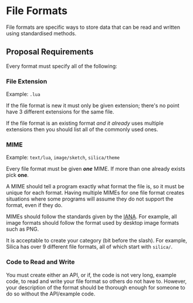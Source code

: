 # File Formats

File formats are specific ways to store data that can be read and written using standardised methods.

## Proposal Requirements

Every format must specify all of the following:

### File Extension

Example: `.lua`

If the file format is new it must only be given extension; there's no point have 3 different extensions for the same file.

If the file format is an existing format *and it already* uses multiple extensions then you should list all of the commonly used ones.

### MIME

Example: `text/lua`, `image/sketch`, `silica/theme`

Every file format must be given ***one*** MIME. If more than one already exists pick **one**.

A MIME should tell a program exactly what format the file is, so it must be unique for each format. Having multiple MIMEs for one file format creates situations where some programs will assume they do not support the format, even if they do.

MIMEs should follow the standards given by the [IANA](http://www.iana.org/assignments/media-types/media-types.xhtml). For example, all image formats should follow the format used by desktop image formats such as PNG.

It is acceptable to create your category (bit before the slash). For example, Silica has over 9 different file formats, all of which start with `silica/`.

### Code to Read and Write

You must create either an API, or if, the code is not very long, example code, to read and write your file format so others do not have to. However, your description of the format should be thorough enough for someone to do so without the API/example code.